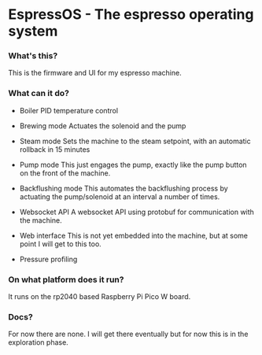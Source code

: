 # EspressOS - The espresso operating system

### What's this?
This is the firmware and UI for my espresso machine.

### What can it do?
- Boiler PID temperature control

- Brewing mode
Actuates the solenoid and the pump

- Steam mode
Sets the machine to the steam setpoint, with an automatic rollback in 15 minutes

- Pump mode
This just engages the pump, exactly like the pump button on the front of the machine.

- Backflushing mode
This automates the backflushing process by actuating the pump/solenoid at an interval a number of times.

- Websocket API
A websocket API using protobuf for communication with the machine.

- Web interface
This is not yet embedded into the machine, but at some point I will get to this too.

- Pressure profiling

### On what platform does it run?
It runs on the rp2040 based Raspberry Pi Pico W board.

### Docs?
For now there are none.
I will get there eventually but for now this is in the exploration phase.
